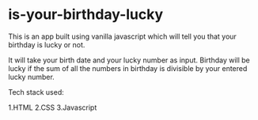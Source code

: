 # is-your-birthday-lucky
This is an app built using vanilla javascript which will tell you that your birthday is lucky or not.

It will take your birth date and your lucky number as input. Birthday will be lucky if the sum of all the numbers in birthday is divisible by your entered lucky number.

Tech stack used:

1.HTML
2.CSS
3.Javascript
